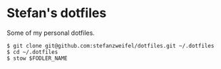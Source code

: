 # Stefan's dotfiles

Some of my personal dotfiles.

```
$ git clone git@github.com:stefanzweifel/dotfiles.git ~/.dotfiles
$ cd ~/.dotfiles
$ stow $FODLER_NAME
```